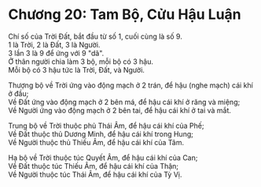 # Chương 20: Tam Bộ, Cửu Hậu Luận

Chí số của Trời Đất, bắt đầu từ số 1, cuối cùng là số 9.  
1 là Trời, 2 là Đất, 3 là Người.  
3 lần 3 là 9 để ứng với 9 "dã".  
Ở thân người chia làm 3 bộ, mỗi bộ có 3 hậu.  
Mỗi bộ có 3 hậu tức là Trời, Đất, và Người.

Thượng bộ về Trời ứng vào động mạch ở 2 trán, để hậu (nghe mạch) cái khí ở đầu;  
Về Đất ứng vào động mạch ở 2 bên má, để hậu cái khí ở răng và miệng;  
Về Người ứng vào động mạch ở 2 bên tai, để hậu cái khí ở tai và mắt.

Trung bộ về Trời thuộc phủ Thái Âm, để hậu cái khí của Phế;  
Về Đất thuộc thủ Dương Minh, để hậu cái khí trong Hung;  
Về Người thuộc thủ Thiếu Âm, để hậu cái khí của Tâm.

Hạ bộ về Trời thuộc túc Quyết Âm, để hậu cái khí của Can;  
Về Đất thuộc túc Thiếu Âm, để hậu cái khí của Thận;  
Về Người thuộc túc Thái Âm, để hậu cái khí của Tỳ Vị.
